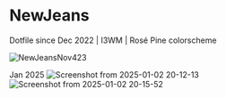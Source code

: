 # NewJeans
Dotfile since Dec 2022 | I3WM | Rosé Pine colorscheme

![NewJeansNov423](https://github.com/ahloiscreamo/NewJeans/assets/9318372/b36927a5-84dc-4822-9f0e-f3d6cbb27209)

Jan 2025
![Screenshot from 2025-01-02 20-12-13](https://github.com/user-attachments/assets/79a44581-051f-48bc-862f-7f318b30bca9)
![Screenshot from 2025-01-02 20-15-52](https://github.com/user-attachments/assets/bef785cb-e114-49db-ad74-b25447eeb9d6)
